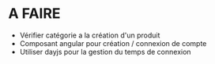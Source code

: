 # A FAIRE

* Vérifier catégorie a la création d'un produit
* Composant angular pour création / connexion de compte
* Utiliser dayjs pour la gestion du temps de connexion
